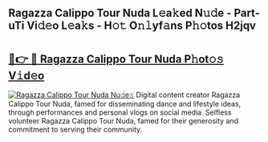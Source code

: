 ## Ragazza Calippo Tour Nuda L𝚎a𝚔ed N𝚞𝚍e - Part-uTi Vi𝚍𝚎o L𝚎a𝚔s - H𝚘𝚝 O𝚗𝚕yf𝚊ns P𝚑𝚘tos H2jqv

# <h2><a href="http://kf8xhi.oniu.top/?m=Ragazza+Calippo+Tour+Nuda">🔗👉 🔴 Ragazza Calippo Tour Nuda P𝚑ot𝚘𝚜 V𝚒d𝚎o</a></h2>

[![Ragazza Calippo Tour Nuda Nu𝚍e𝚜](https://i.imgur.com/0qMVB7G.gif)](http://kf8xhi.oniu.top/?m=Ragazza+Calippo+Tour+Nuda)
Digital content creator Ragazza Calippo Tour Nuda, famed for disseminating dance and lifestyle ideas, through performances and personal vlogs on social media. Selfless volunteer Ragazza Calippo Tour Nuda, famed for their generosity and commitment to serving their community.  
